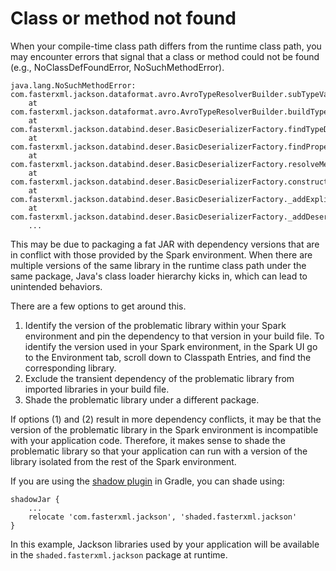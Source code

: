 # Class or method not found

When your compile-time class path differs from the runtime class path, you may encounter errors that signal that a class or method could not be found (e.g., NoClassDefFoundError, NoSuchMethodError).

```
java.lang.NoSuchMethodError: com.fasterxml.jackson.dataformat.avro.AvroTypeResolverBuilder.subTypeValidator(Lcom/fasterxml/jackson/databind/cfg/MapperConfig;)Lcom/fasterxml/jackson/databind/jsontype/PolymorphicTypeValidator;
    at com.fasterxml.jackson.dataformat.avro.AvroTypeResolverBuilder.buildTypeDeserializer(AvroTypeResolverBuilder.java:43)
    at com.fasterxml.jackson.databind.deser.BasicDeserializerFactory.findTypeDeserializer(BasicDeserializerFactory.java:1598)
    at com.fasterxml.jackson.databind.deser.BasicDeserializerFactory.findPropertyContentTypeDeserializer(BasicDeserializerFactory.java:1766)
    at com.fasterxml.jackson.databind.deser.BasicDeserializerFactory.resolveMemberAndTypeAnnotations(BasicDeserializerFactory.java:2092)
    at com.fasterxml.jackson.databind.deser.BasicDeserializerFactory.constructCreatorProperty(BasicDeserializerFactory.java:1069)
    at com.fasterxml.jackson.databind.deser.BasicDeserializerFactory._addExplicitPropertyCreator(BasicDeserializerFactory.java:703)
    at com.fasterxml.jackson.databind.deser.BasicDeserializerFactory._addDeserializerConstructors(BasicDeserializerFactory.java:476)
    ...
```

This may be due to packaging a fat JAR with dependency versions that are in conflict with those provided by the Spark environment. When there are multiple versions of the same library in the runtime class path under the same package, Java's class loader hierarchy kicks in, which can lead to unintended behaviors.

There are a few options to get around this.

1. Identify the version of the problematic library within your Spark environment and pin the dependency to that version in your build file. To identify the version used in your Spark environment, in the Spark UI go to the Environment tab, scroll down to Classpath Entries, and find the corresponding library.
2. Exclude the transient dependency of the problematic library from imported libraries in your build file.
3. Shade the problematic library under a different package.

If options (1) and (2) result in more dependency conflicts, it may be that the version of the problematic library in the Spark environment is incompatible with your application code. Therefore, it makes sense to shade the problematic library so that your application can run with a version of the library isolated from the rest of the Spark environment.

If you are using the [shadow plugin](https://github.com/johnrengelman/shadow) in Gradle, you can shade using:
```
shadowJar {
    ...
    relocate 'com.fasterxml.jackson', 'shaded.fasterxml.jackson'
}
```
In this example, Jackson libraries used by your application will be available in the `shaded.fasterxml.jackson` package at runtime.
